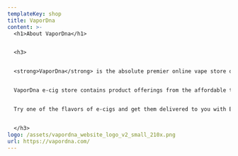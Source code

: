 ```yaml
---
templateKey: shop
title: VaporDna
content: >-
  <h1>About VaporDna</h1>


  <h3>


  <strong>VaporDna</strong> is the absolute premier online vape store offering an industry leading selection of electronic cigarettes, e-liquids and accessories. VaporDna guarantees vaping gear shop products to be 100% genuine and the lowest possible price. Moreover, 45 days refund policy does also apply for the purchased goods. <br/><br/>More about the refund policy can be found <a href="https://vapordna.com/pages/refund-policy">here</a>


  VaporDna e-cig store contains product offerings from the affordable to the exotic! From starter kits to high-end RDAs, Sub-Ohm Tanks, and Premium Box Mods! Brands like Naked 100 E-Liquid, The Merge, The Milkman E-Liquids, ANML E-Liquid, and many more can be found at the online shop! <br/><br/>


  Try one of the flavors of e-cigs and get them delivered to you with Briddgy 


  </h3>
logo: /assets/vapordna_website_logo_v2_small_210x.png
url: https://vapordna.com/
---
```

